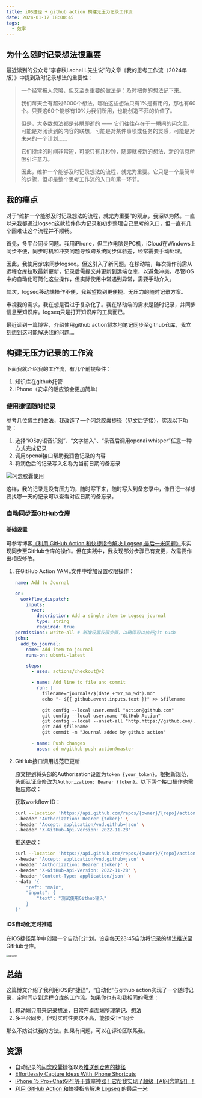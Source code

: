 ```yaml
---
title: iOS捷径 + github action 构建无压力记录工作流
date: 2024-01-12 18:00:45
tags:
  - 效率
---
```

## 为什么随时记录想法很重要

最近读到的公众号“李睿秋Lachel L先生说”的文章《我的思考工作流（2024年版）》中提到及时记录想法的重要性：

> 一个经常被人忽略，但又至关重要的做法是：及时把你的想法记下来。 
> 
> 我们每天会有超过6000个想法。哪怕这些想法只有1%是有用的，那也有60个。只要这60个能够有10%为我们所用，也能创造不菲的价值了。 
> 
> 但是，大多数想法都是转瞬即逝的 —— 它们往往存在于一瞬间的闪念里。可能是对阅读到的内容的联想，可能是对某件事项或任务的灵感，可能是对未来的一个计划…… 
> 
> 它们持续的时间非常短，可能只有几秒钟，随即就被新的想法、新的信息所吸引注意力。 
> 
>因此，维护一个能够及时记录想法的流程，就尤为重要。它只是一个最简单的步骤，但却是整个思考工作流的入口和第一环节。

## 我的痛点

对于“维护一个能够及时记录想法的流程，就尤为重要”的观点，我深以为然。一直以来我都通过logseq这款软件作为记录和初步整理自己思考的入口，但一直有几个困难让这个流程并不顺畅。

首先，多平台同步问题。我用iPhone，但工作电脑是PC机，iCloud在Windows上同步不便，同步时机和冲突问题导致跨系统同步体验差，经常需要手动处理。

因此，我使用git来同步logseq。但这引入了新问题。在移动端，每次操作前需从远程仓库拉取最新更新，记录后需提交并更新到远端仓库，以避免冲突。尽管iOS中的自动化可简化这些操作，但实际使用中常遇到异常，需要手动介入。

其次，logseq移动端操作不便，我希望找到更便捷、无压力的随时记录方案。

审视我的需求，我在想是否过于复杂化了。我在移动端的需求是随时记录，并同步信息至知识库。logseq只是打开知识库的工具而已。

最近读到一篇博客，介绍使用github action将本地笔记同步至github仓库，我立刻想到这可能解决我的问题。。

## 构建无压力记录的工作流

下面我就介绍我的工作流，有几个前提条件：

1. 知识库在github托管
2. iPhone（安卓的话应该会更加简单）

### 使用捷径随时记录

参考几位博主的做法，我改造了一个闪念胶囊捷径（见文后链接），实现以下功能：

1. 选择“iOS的语音识别”、“文字输入”、“录音后调用openai whisper”任意一种方式完成记录
2. 调用openai接口帮助我润色记录的内容
3. 将润色后的记录写入名称为当前日期的备忘录

![闪念胶囊使用](https://noteedit.oss-cn-beijing.aliyuncs.com/uPic/闪念胶囊使用1705113684.GIF)

这样，我的记录是没有压力的，随时写下来，随时写入到备忘录中，像日记一样想要找哪一天的记录可以查看对应日期的备忘录。

### 自动同步至GitHub仓库

#### 基础设置

可参考博客[《利用 GitHub Action 和快捷指令解决 Logseq 最后一米问题》](https://frostming.com/2022/03-20/logseq-journal-automation/)来实现同步至GitHub仓库的操作。但在实践中，我发现部分步骤已有变更，故需要作出相应修改。

1. 在GitHub Action YAML文件中增加设置权限操作：

   ```yaml
   name: Add to Journal

   on:
     workflow_dispatch:
       inputs:
         text:
           description: Add a single item to Logseq journal
           type: string
           required: true
   permissions: write-all # 新增设置权限步骤，以确保可以执行git push
   jobs:
     add_to_journal:
       name: Add item to journal
       runs-on: ubuntu-latest

       steps:
         - uses: actions/checkout@v2

         - name: Add line to file and commit
           run: |
             filename="journals/$(date +'%Y_%m_%d').md"
             echo "- ${{ github.event.inputs.text }}" >> $filename

             git config --local user.email "action@github.com"
             git config --local user.name "GitHub Action"
             git config --local --unset-all "http.https://github.com/.extraheader"
             git add $filename
             git commit -m "Journal added by github action"

         - name: Push changes
           uses: ad-m/github-push-action@master
   ```

2. GitHub接口调用规范已更新

   原文提到将头部的Authorization设置为`token {your_token}`。根据新规范，头部认证应修改为`Authorization: Bearer {token}`。以下两个接口操作也需相应修改：

   获取workflow ID：

   ```sh
   curl --location 'https://api.github.com/repos/{owner}/{repo}/actions/workflows' \
   --header 'Authorization: Bearer {token}' \
   --header 'Accept: application/vnd.github+json' \
   --header 'X-GitHub-Api-Version: 2022-11-28'
   ```

   推送更改：

   ```sh
   curl --location 'https://api.github.com/repos/{owner}/{repo}/actions/workflows/{workid}/dispatches' \
   --header 'Accept: application/vnd.github+json' \
   --header 'Authorization: Bearer {token}' \
   --header 'X-GitHub-Api-Version: 2022-11-28' \
   --header 'Content-Type: application/json' \
   --data '{
       "ref": "main",
       "inputs": {
           "text": "测试使用Github输入"
       }
   }'
   ```

#### iOS自动化定时推送

在iOS捷径菜单中创建一个自动化计划，设定每天23:45自动将记录的想法推送至GitHub仓库。

<img src="https://noteedit.oss-cn-beijing.aliyuncs.com/uPic/创建自动化1705114975.PNG" alt="创建自动化" style="zoom:33%;" />



## 总结

这篇博文介绍了我利用iOS的“捷径”，“自动化”与github action实现了一个随时记录，定时同步到远程仓库的工作流。如果你也有和我相同的需求：

1. 移动端只用来记录想法，日常在桌面端整理笔记、想法
2. 多平台同步，但对实时性要求不高，能接受T+1同步

那么不妨试试我的方法。如果有问题，可以在评论区联系我。

## 资源

- 自动记录的[闪念胶囊](https://www.icloud.com/shortcuts/1dd814eee8bb43cb8faadcc11814c5d5)捷径以及[推送到仓库的捷径](https://www.icloud.com/shortcuts/936347fdabce48e9b0ff0ab809adf3dc)
- [Effortlessly Capture Ideas With iPhone Shortcuts](https://youtu.be/5j_8VU-a8Kk?si=92gUOisFME4DUdiz)
- [iPhone 15 Pro+ChatGPT等于效率神器！它帮我实现了超级【AI闪念笔记】！](https://youtu.be/3mCeTxLJYLA?si=NCYckl4oLTV7se-Y)
- [利用 GitHub Action 和快捷指令解决 Logseq 的最后一米](https://frostming.com/2022/03-20/logseq-journal-automation/)